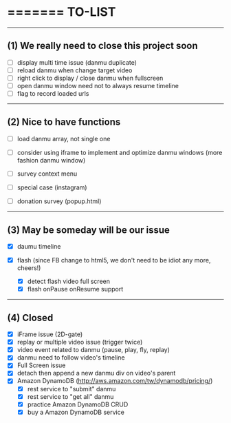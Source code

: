 =======
TO-LIST
=======

------------------------------------------------
(1) We really need to close this project soon
------------------------------------------------


- [ ] display multi time issue  (danmu duplicate)
- [ ] reload danmu when change target video
- [ ] right click to display / close danmu when fullscreen 
- [ ] open danmu window need not to always resume timeline
- [ ] flag to record loaded urls

------------------------------------------------
(2) Nice to have functions
------------------------------------------------

- [ ] load danmu array, not single one
- [ ] consider using iframe to implement and optimize danmu windows (more fashion danmu window)
- [ ] survey context menu
- [ ] special case (instagram) 
- [ ] donation survey (popup.html)



------------------------------------------------
(3) May be someday will be our issue
------------------------------------------------

- [X] daumu timeline

 - [X] flash (since FB change to html5, we don't need to be idiot any more, cheers!)
   - [X] detect flash video full screen
   - [X] flash onPause onResume support

------------------------------------------------
(4) Closed
------------------------------------------------   
   
- [X] iFrame issue (2D-gate)
- [X] replay or multiple video issue (trigger twice)
- [X] video event related to danmu (pause, play, fly, replay)
- [X] danmu need to follow video's timeline
- [X] Full Screen issue
- [X] detach then append a new danmu div on video's parent
- [X] Amazon DynamoDB (http://aws.amazon.com/tw/dynamodb/pricing/)
  - [X] rest service to "submit" danmu
  - [X] rest service to "get all" danmu
  - [X] practice Amazon DynamoDB CRUD 
  - [X] buy a Amazon DynamoDB service